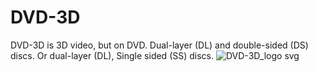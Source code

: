 # DVD-3D
DVD-3D is 3D video, but on DVD. Dual-layer (DL) and double-sided (DS) discs. Or dual-layer (DL), Single sided (SS) discs.
![DVD-3D_logo svg](https://github.com/user-attachments/assets/304d7b70-f701-4ea5-aa60-c67fb697aab2)
